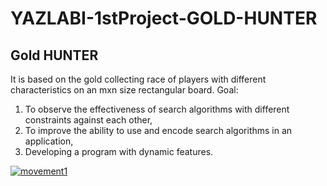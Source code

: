 # YAZLABI-1stProject-GOLD-HUNTER
## Gold HUNTER 


It is based on the gold collecting race of players with different characteristics on an mxn size rectangular board.
Goal:
1. To observe the effectiveness of search algorithms with different constraints against each other,
2. To improve the ability to use and encode search algorithms in an application,
3. Developing a program with dynamic features.

<a href="https://ibb.co/1mVWpzw"><img src="https://i.ibb.co/NyhBkTH/movement1.gif" alt="movement1" border="0"></a>
